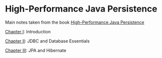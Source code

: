 # High-Performance Java Persistence

Main notes taken from the book [High-Performance Java Persistence](https://vladmihalcea.com/books/high-performance-java-persistence/)

[Chapter I](Chapter01): Introduction

[Chapter II](Chapter02): JDBC and Database Essentials

[Chapter III](Chapter03): JPA and Hibernate
